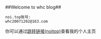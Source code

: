 ##Welcome to whc blog##
```
noi.top账号:
whc20071202@163.com
```
你可以通过[跳转链接(noitop)](https://noi.top/profiles/2080)查看我的个人主页

